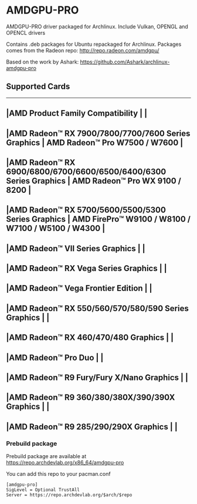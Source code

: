 # AMDGPU-PRO

AMDGPU-PRO driver packaged for Archlinux. Include Vulkan, OPENGL and OPENCL drivers

Contains .deb packages for Ubuntu repackaged for Archlinux. Packages comes from the Radeon repo: http://repo.radeon.com/amdgpu/ 

Based on the work by Ashark: https://github.com/Ashark/archlinux-amdgpu-pro

## Supported Cards

-----------------------------------------------------------------------------------------------------------------------------------
|AMD Product Family Compatibility                                    |                                                            |
-----------------------------------------------------------------------------------------------------------------------------------
|AMD Radeon™ RX 7900/7800/7700/7600 Series Graphics                  | 	  AMD Radeon™ Pro W7500 / W7600                           |
-----------------------------------------------------------------------------------------------------------------------------------
|AMD Radeon™ RX 6900/6800/6700/6600/6500/6400/6300 Series Graphics 	 |    AMD Radeon™ Pro WX 9100 / 8200                          |
-----------------------------------------------------------------------------------------------------------------------------------
|AMD Radeon™ RX 5700/5600/5500/5300 Series Graphics                  | 	  AMD FirePro™ W9100 / W8100 / W7100 / W5100 / W4300      |
-----------------------------------------------------------------------------------------------------------------------------------
|AMD Radeon™ VII Series Graphics​ 	                                 |                                                            |
-----------------------------------------------------------------------------------------------------------------------------------
|AMD Radeon™ RX Vega Series Graphics 	                             |                                                            |
-----------------------------------------------------------------------------------------------------------------------------------
|AMD Radeon™ Vega Frontier Edition 	                                 |                                                            |
-----------------------------------------------------------------------------------------------------------------------------------    
|AMD Radeon™ RX 550/560/570/580/590 Series Graphics 	             |                                                            |
-----------------------------------------------------------------------------------------------------------------------------------
|AMD Radeon™ RX 460/470/480 Graphics 	                             |                                                            |
-----------------------------------------------------------------------------------------------------------------------------------
|AMD Radeon™ Pro Duo 	                                             |                                                            |
-----------------------------------------------------------------------------------------------------------------------------------
|AMD Radeon™ R9 Fury/Fury X/Nano Graphics 	                         |                                                            |
-----------------------------------------------------------------------------------------------------------------------------------
|AMD Radeon™ R9 360/380/380X/390/390X Graphics​ 	                     |                                                            |
-----------------------------------------------------------------------------------------------------------------------------------
|AMD Radeon™ R9 285/290/290X Graphics                                |                                                            |
-----------------------------------------------------------------------------------------------------------------------------------
### Prebuild package

Prebuild package are available at https://repo.archdevlab.org/x86_64/amdgpu-pro

You can add this repo to your pacman.conf

    [amdgpu-pro]
    SigLevel = Optional TrustAll
    Server = https://repo.archdevlab.org/$arch/$repo

